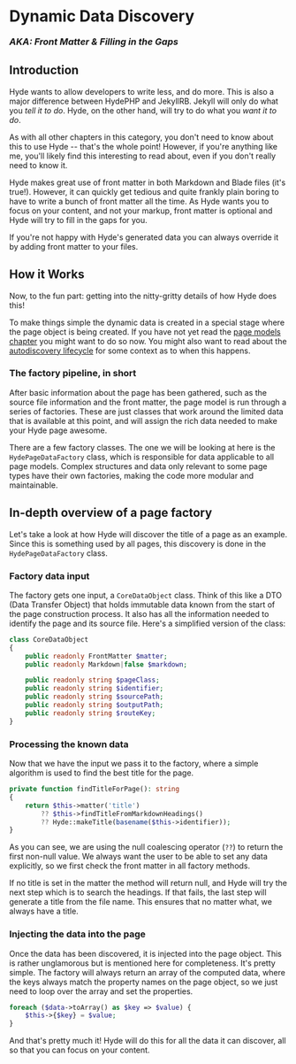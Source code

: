 # Dynamic Data Discovery

[//]: # (Adds a pseudo-subtitle)
<h3 style="margin-top: 0px; margin-bottom: 20px;"><i>AKA: Front Matter & Filling in the Gaps</i></h3>


## Introduction

Hyde wants to allow developers to write less, and do more. This is also a major difference between HydePHP and JekyllRB.
Jekyll will only do what you _tell it to do_. Hyde, on the other hand, will try to do what you _want it to do_.

As with all other chapters in this category, you don't need to know about this to use Hyde -- that's the whole point!
However, if you're anything like me, you'll likely find this interesting to read about, even if you don't really need to know it.

Hyde makes great use of front matter in both Markdown and Blade files (it's true!). However, it can quickly get tedious
and quite frankly plain boring to have to write a bunch of front matter all the time. As Hyde wants you to focus on
your content, and not your markup, front matter is optional and Hyde will try to fill in the gaps for you.

If you're not happy with Hyde's generated data you can always override it by adding front matter to your files.


## How it Works

Now, to the fun part: getting into the nitty-gritty details of how Hyde does this!

To make things simple the dynamic data is created in a special stage where the page object is being created.
If you have not yet read the [page models chapter](page-models) you might want to do so now.
You might also want to read about the [autodiscovery lifecycle](autodiscovery) for some context as to when this happens.

### The factory pipeline, in short

After basic information about the page has been gathered, such as the source file information and the front matter,
the page model is run through a series of factories. These are just classes that work around the limited data
that is available at this point, and will assign the rich data needed to make your Hyde page awesome.

There are a few factory classes. The one we will be looking at here is the `HydePageDataFactory` class, which is
responsible for data applicable to all page models. Complex structures and data only relevant to some page types
have their own factories, making the code more modular and maintainable.


## In-depth overview of a page factory

Let's take a look at how Hyde will discover the title of a page as an example. Since this is something used by all pages,
this discovery is done in the `HydePageDataFactory` class.

### Factory data input

The factory gets one input, a `CoreDataObject` class. Think of this like a DTO (Data Transfer Object) that holds
immutable data known from the start of the page construction process. It also has all the information needed
to identify the page and its source file. Here's a simplified version of the class:

```php
class CoreDataObject
{
    public readonly FrontMatter $matter;
    public readonly Markdown|false $markdown;

    public readonly string $pageClass;
    public readonly string $identifier;
    public readonly string $sourcePath;
    public readonly string $outputPath;
    public readonly string $routeKey;
}
```

### Processing the known data

Now that we have the input we pass it to the factory, where a simple algorithm is used to find the best title for the page.

```php
private function findTitleForPage(): string
{
    return $this->matter('title')
        ?? $this->findTitleFromMarkdownHeadings()
        ?? Hyde::makeTitle(basename($this->identifier));
}
```

As you can see, we are using the null coalescing operator (`??`) to return the first non-null value. We always want the
user to be able to set any data explicitly, so we first check the front matter in all factory methods.

If no title is set in the matter the method will return null, and Hyde will try the next step which is to search the headings.
If that fails, the last step will generate a title from the file name. This ensures that no matter what, we always have a title.

### Injecting the data into the page

Once the data has been discovered, it is injected into the page object. This is rather unglamorous but is mentioned
here for completeness. It's pretty simple. The factory will always return an array of the computed data, where the keys
always match the property names on the page object, so we just need to loop over the array and set the properties.

```php
foreach ($data->toArray() as $key => $value) {
    $this->{$key} = $value;
}
```

And that's pretty much it! Hyde will do this for all the data it can discover, all so that you can focus on your content.
